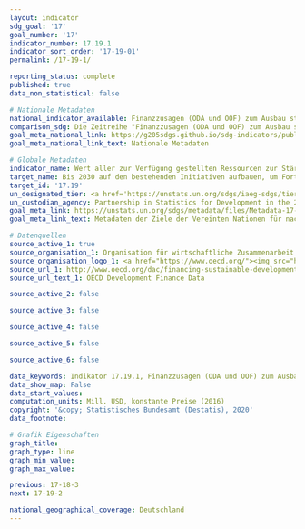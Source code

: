 ```yaml
---
layout: indicator
sdg_goal: '17'
goal_number: '17'
indicator_number: 17.19.1
indicator_sort_order: '17-19-01'
permalink: /17-19-1/

reporting_status: complete
published: true
data_non_statistical: false

# Nationale Metadaten
national_indicator_available: Finanzzusagen (ODA und OOF) zum Ausbau statistischer Kapazitäten in Entwicklungsländern <br> Bruttozahlungen (ODA und OOF) zum Ausbau statistischer Kapazitäten in Entwicklungsländern
comparison_sdg: Die Zeitreihe "Finanzzusagen (ODA und OOF) zum Ausbau statistischer Kapazitäten in Entwicklungsländern" entspricht zum Teil den globalen Metadaten. Diese umfassen, neben den hier dargestellten Finanzzusagen, weitere Studien sowie eine Online-Umfrage von PARIS21. Die Zeitreihe "Bruttozahlungen (ODA und OOF) zum Ausbau statistischer Kapazitäten in Entwicklungsländern" bietet zusätzliche Informationen.
goal_meta_national_link: https://g205sdgs.github.io/sdg-indicators/public/MetaDe/17.19.1.pdf
goal_meta_national_link_text: Nationale Metadaten

# Globale Metadaten
indicator_name: Wert aller zur Verfügung gestellten Ressourcen zur Stärkung der statistischen Kapazitäten in Entwicklungsländern, in US-Dollar
target_name: Bis 2030 auf den bestehenden Initiativen aufbauen, um Fortschrittsmaße für nachhaltige Entwicklung zu erarbeiten, die das Bruttoinlandsprodukt ergänzen, und den Aufbau der statistischen Kapazitäten der Entwicklungsländer unterstützen
target_id: '17.19'
un_designated_tier: <a href='https://unstats.un.org/sdgs/iaeg-sdgs/tier-classification/' title='Klicken Sie hier um weitere Informationen zur UN-Tier-Klassifikation zu erhalten.'>Tier I</a>
un_custodian_agency: Partnership in Statistics for Development in the 21st Century (PARIS21)
goal_meta_link: https://unstats.un.org/sdgs/metadata/files/Metadata-17-19-01.pdf
goal_meta_link_text: Metadaten der Ziele der Vereinten Nationen für nachhaltige Entwicklung

# Datenquellen
source_active_1: true
source_organisation_1: Organisation für wirtschaftliche Zusammenarbeit und Entwicklung (OECD)
source_organisation_logo_1: <a href="https://www.oecd.org/"><img src="https://g205sdgs.github.io/sdg-indicators/public/OrgImgDe/oecd.png" alt="Logo oecd" style="height:60px; width:148px"/></a>
source_url_1: http://www.oecd.org/dac/financing-sustainable-development/development-finance-data/
source_url_text_1: OECD Development Finance Data

source_active_2: false

source_active_3: false

source_active_4: false

source_active_5: false

source_active_6: false

data_keywords: Indikator 17.19.1, Finanzzusagen (ODA und OOF) zum Ausbau statistischer Kapazitäten in Entwicklungsländern, Bruttozahlungen (ODA und OOF) zum Ausbau statistischer Kapazitäten in Entwicklungsländern, PARIS21
data_show_map: False
data_start_values: 
computation_units: Mill. USD, konstante Preise (2016)
copyright: '&copy; Statistisches Bundesamt (Destatis), 2020'
data_footnote: 

# Grafik Eigenschaften
graph_title: 
graph_type: line
graph_min_value: 
graph_max_value: 

previous: 17-18-3
next: 17-19-2

national_geographical_coverage: Deutschland
---
```


